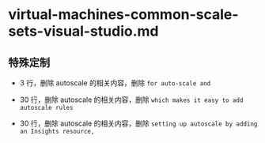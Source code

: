# virtual-machines-common-scale-sets-visual-studio.md

## 特殊定制

* 3 行，删除 autoscale 的相关内容，删除 `for auto-scale and`

* 30 行，删除 autoscale 的相关内容，删除 `which makes it easy to add autoscale rules`

* 30 行，删除 autoscale 的相关内容，删除 `setting up autoscale by adding an Insights resource,`